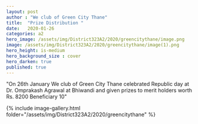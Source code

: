 ```yaml
---
layout: post
author : "We club of Green City Thane"
title:  "Prize Distribution "
date:   2020-01-26
categories: a2
hero_image: /assets/img/District323A2/2020/greencitythane/image.png
image: /assets/img/District323A2/2020/greencitythane/image(1).png
hero_height: is-medium
hero_background_size : cover
hero_darken: true
published: true
---
```


"On 26th January We club of Green City Thane celebrated Republic day at Dr. Omprakash Agrawal at Bhiwandi and given prizes  to merit holders worth Rs. 8200
Beneficiary 10"

{% include image-gallery.html folder="/assets/img/District323A2/2020/greencitythane" %}